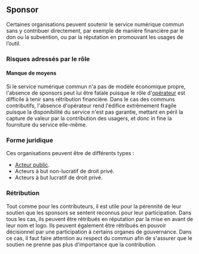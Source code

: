 ## Sponsor

Certaines organisations peuvent soutenir le service numérique commun sans y contribuer directement, par exemple de manière financière par le don ou la subvention, ou par la réputation en promouvant les usages de l’outil.

### Risques adressés par le rôle

#### Manque de moyens

Si le service numérique commun n'a pas de modèle économique propre, l'absence de sponsors peut lui être fatale puisque le rôle d'[opérateur](./4-operateur) est difficile à tenir sans rétribution financière. Dans le cas des communs contributifs, l'absence d'opérateur rend l'édifice extrêmement fragile puisque la disponibilité du service n'est pas garantie, mettant en péril la capture de valeur par la contribution des usagers, et donc in fine la fourniture du service elle-même.

### Forme juridique

Ces organisations peuvent être de différents types :

- [Acteur public](../1-concepts/2-action_publique).
- Acteurs à but non-lucratif de droit privé.
- Acteurs à but lucratif de droit privé.

### Rétribution

Tout comme pour les contributeurs, il est utile pour la pérennité de leur soutien que les sponsors se sentent reconnus pour leur participation. Dans tous les cas, ils peuvent être rétribués en réputation par la mise en avant de leur nom et logo. Ils peuvent également être rétribués en pouvoir décisionnel par une participation à certains organes de gouvernance. Dans ce cas, il faut faire attention au respect du commun afin de s'assurer que le soutien ne prenne pas plus d'importance que la contribution.
